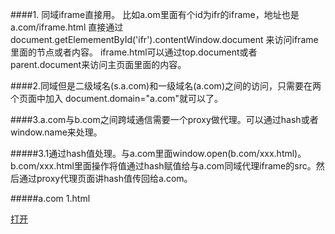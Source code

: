 ####1. 同域iframe直接用。
比如a.om里面有个id为ifr的iframe，地址也是a.com/iframe.html
直接通过 document.getElemementById('ifr').contentWindow.document
来访问iframe里面的节点或者内容。
iframe.html可以通过top.document或者parent.document来访问主页面里面的内容。


####2.同域但是二级域名(s.a.com)和一级域名(a.com)之间的访问，只需要在两个页面中加入 document.domain="a.com"就可以了。

####3.a.com与b.com之间跨域通信需要一个proxy做代理。可以通过hash或者window.name来处理。

#####3.1通过hash值处理。与a.com里面window.open(b.com/xxx.html)。b.com/xxx.html里面操作将值通过hash赋值给与a.com同域代理iframe的src。然后通过proxy代理页面讲hash值传回给a.com。

#####a.com 1.html
<div id="ebook_id"></div>
	<a href="##" id="btn">打开</a>
	<script type="text/javascript"> 
		var oBtn = document.getElementById('btn');
		
		oBtn.onclick=function(ev){			
			var ev = window.event || event;			
			ev.preventDefault();			
			window.open('http://b.com/itest/iframe.hash/b.com.htm');			
		} 
	
	</script>
 

#####b.com b.com.html
 
    <button id="change">改变</button>
    <script type="text/javascript"> 
    
    	var oChangeBtn = document.getElementById('change');
    	
    	oChangeBtn.onclick = function(){
    	
    		var hash = '{itemid:1111}'
    		var ifr = document.createElement('iframe');	
    		ifr.src = "http://a.com/itest/iframe.hash/a.proxy.html#"+hash;
    		ifr.style.display = 'none';
    		document.body.appendChild(ifr);
    		 
    	}
    	
    </script>
 
####a.com proxy.html

    <script type="text/javascript"> 
             
    window.top.opener.location.hash = self.location.hash;    
    window.top.opener.document.getElementById('btn').style.color = '#888';
    window.top.opener.document.getElementById('ebook_id').innerHTML = self.location.hash.substring(1);
    window.top.close();     
    
    </script>
 
####3.2利用window.name来传值
通过 window.name可以不变的特性来传值。先将数据通过window.name带到window下面再通过同域名的啊proxy文件来访问window.name,移形换位。

a.com a.html 

    var state = 0, 
    iframe = document.createElement('iframe'),
    
	loadfn = function() {

		console.log("state"+state)
        if (state === 1) {
            var data = iframe.contentWindow.name;    // 读取数据			
            window.console && window.console.log(eval("("+data+")"));   
			
        } else if (state === 0) {
            state = 1;			
            iframe.contentWindow.location = "http://a.com/itest/window.name/proxy.html"; // 设置的代理文件
        }  
    };
	
	
	
    iframe.src = 'http://b.com/itest/window.name/data.html';
    
	//iframe.src地址发生变化,重新监听onload事件	
	if (iframe.attachEvent) {
        iframe.attachEvent('onload', loadfn);
    } else {
        iframe.onload  = loadfn;
    }
	
    document.body.appendChild(iframe);




b.com  data.html

    <script type="text/javascript">
	window.name = '{"a":1,"b":2}';
    </script> 
      